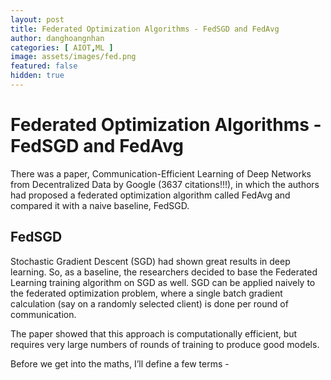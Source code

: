 ```yaml
---
layout: post
title: Federated Optimization Algorithms - FedSGD and FedAvg
author: danghoangnhan
categories: [ AIOT,ML ]
image: assets/images/fed.png
featured: false
hidden: true
---
```

# Federated Optimization Algorithms - FedSGD and FedAvg

There was a paper, Communication-Efficient Learning of Deep Networks from Decentralized Data by Google (3637 citations!!!), in which the authors had proposed a federated optimization algorithm called FedAvg and compared it with a naive baseline, FedSGD.

## FedSGD
Stochastic Gradient Descent (SGD) had shown great results in deep learning. So, as a baseline, the researchers decided to base the Federated Learning training algorithm on SGD as well. SGD can be applied naively to the federated optimization problem, where a single batch gradient calculation (say on a randomly selected client) is done per round of communication.

The paper showed that this approach is computationally efficient, but requires very large numbers of rounds of training to produce good models.

Before we get into the maths, I’ll define a few terms -

